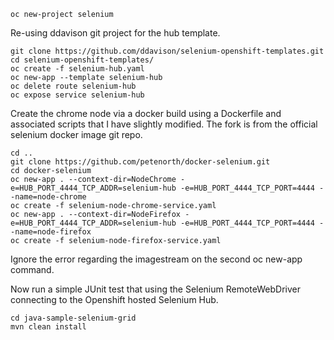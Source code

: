     oc new-project selenium

Re-using ddavison git project for the hub template.

    git clone https://github.com/ddavison/selenium-openshift-templates.git
    cd selenium-openshift-templates/
    oc create -f selenium-hub.yaml
    oc new-app --template selenium-hub
    oc delete route selenium-hub
    oc expose service selenium-hub

Create the chrome node via a docker build using a Dockerfile and associated scripts that I have slightly modified. The fork is from the official selenium docker image git repo. 

    cd ..
    git clone https://github.com/petenorth/docker-selenium.git
    cd docker-selenium
    oc new-app . --context-dir=NodeChrome -e=HUB_PORT_4444_TCP_ADDR=selenium-hub -e=HUB_PORT_4444_TCP_PORT=4444 --name=node-chrome
    oc create -f selenium-node-chrome-service.yaml 
    oc new-app . --context-dir=NodeFirefox -e=HUB_PORT_4444_TCP_ADDR=selenium-hub -e=HUB_PORT_4444_TCP_PORT=4444 --name=node-firefox
    oc create -f selenium-node-firefox-service.yaml

Ignore the error regarding the imagestream on the second oc new-app command.

Now run a simple JUnit test that using the Selenium RemoteWebDriver connecting to the Openshift hosted Selenium Hub.

    cd java-sample-selenium-grid
    mvn clean install
